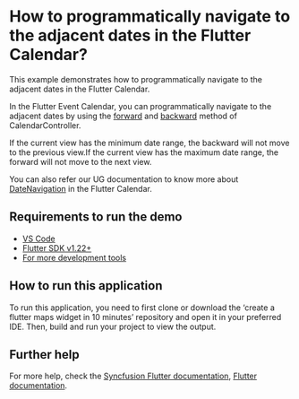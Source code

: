 # How to programmatically navigate to the adjacent dates in the Flutter Calendar?

This example demonstrates how to programmatically navigate to the adjacent dates in the Flutter Calendar.

In the Flutter Event Calendar, you can programmatically navigate to the adjacent dates by using the [forward](https://pub.dev/documentation/syncfusion_flutter_calendar/latest/calendar/CalendarController/forward.html) and [backward](https://pub.dev/documentation/syncfusion_flutter_calendar/latest/calendar/CalendarController/backward.html) method of CalendarController.

If the current view has the minimum date range, the backward will not move to the previous view.If the current view has the maximum date range, the forward will not move to the next view.


You can also refer our UG documentation to know more about [DateNavigation](https://help.syncfusion.com/flutter/calendar/date-navigations) in the Flutter Calendar.

## Requirements to run the demo
* [VS Code](https://code.visualstudio.com/download)
* [Flutter SDK v1.22+](https://flutter.dev/docs/development/tools/sdk/overview)
* [For more development tools](https://flutter.dev/docs/development/tools/devtools/overview)

## How to run this application
To run this application, you need to first clone or download the ‘create a flutter maps widget in 10 minutes’ repository and open it in your preferred IDE. Then, build and run your project to view the output.

## Further help
For more help, check the [Syncfusion Flutter documentation](https://help.syncfusion.com/flutter/introduction/overview),
 [Flutter documentation](https://flutter.dev/docs/get-started/install).